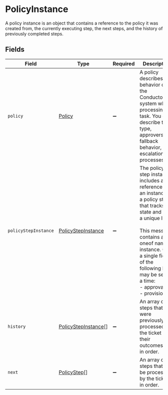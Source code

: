 # PolicyInstance

A policy instance is an object that contains a reference to the policy it was created from, the currently executing step, the next steps, and the history of previously completed steps.


## Fields

| Field                                                                                                                                                                                                                                                           | Type                                                                                                                                                                                                                                                            | Required                                                                                                                                                                                                                                                        | Description                                                                                                                                                                                                                                                     |
| --------------------------------------------------------------------------------------------------------------------------------------------------------------------------------------------------------------------------------------------------------------- | --------------------------------------------------------------------------------------------------------------------------------------------------------------------------------------------------------------------------------------------------------------- | --------------------------------------------------------------------------------------------------------------------------------------------------------------------------------------------------------------------------------------------------------------- | --------------------------------------------------------------------------------------------------------------------------------------------------------------------------------------------------------------------------------------------------------------- |
| `policy`                                                                                                                                                                                                                                                        | [Policy](../../models/shared/policy.md)                                                                                                                                                                                                                         | :heavy_minus_sign:                                                                                                                                                                                                                                              | A policy describes the behavior of the ConductorOne system when processing a task. You can describe the type, approvers, fallback behavior, and escalation processes.                                                                                           |
| `policyStepInstance`                                                                                                                                                                                                                                            | [PolicyStepInstance](../../models/shared/policystepinstance.md)                                                                                                                                                                                                 | :heavy_minus_sign:                                                                                                                                                                                                                                              | The policy step instance includes a reference to an instance of a policy step that tracks state and has a unique ID.<br/><br/>This message contains a oneof named instance. Only a single field of the following list may be set at a time:<br/>  - approval<br/>  - provision<br/> |
| `history`                                                                                                                                                                                                                                                       | [PolicyStepInstance](../../models/shared/policystepinstance.md)[]                                                                                                                                                                                               | :heavy_minus_sign:                                                                                                                                                                                                                                              | An array of steps that were previously processed by the ticket with their outcomes set, in order.                                                                                                                                                               |
| `next`                                                                                                                                                                                                                                                          | [PolicyStep](../../models/shared/policystep.md)[]                                                                                                                                                                                                               | :heavy_minus_sign:                                                                                                                                                                                                                                              | An array of steps that will be processed by the ticket, in order.                                                                                                                                                                                               |